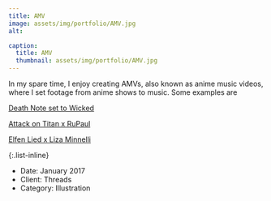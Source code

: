 ```yaml
---
title: AMV
image: assets/img/portfolio/AMV.jpg
alt:

caption:
  title: AMV
  thumbnail: assets/img/portfolio/AMV.jpg
---
```

In my spare time, I enjoy creating AMVs, also known as anime music videos, where I set footage from anime shows to music. Some examples are

[Death Note set to Wicked](https://youtu.be/znFvXteROus)

[Attack on Titan x RuPaul](https://youtu.be/ymaqzHauEV0)

[Elfen Lied x Liza Minnelli](https://youtu.be/PtvhcLApV9Y)


{:.list-inline}
- Date: January 2017
- Client: Threads
- Category: Illustration
